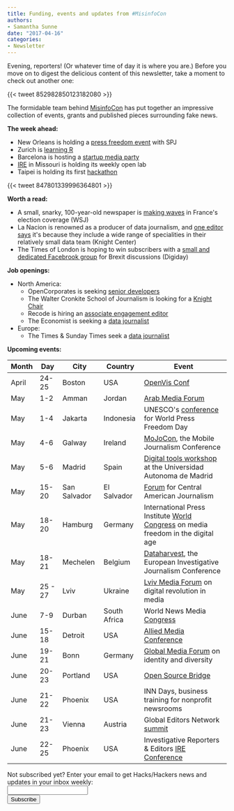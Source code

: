 ```yaml
---
title: Funding, events and updates from #MisinfoCon
authors:
- Samantha Sunne
date: "2017-04-16"
categories:
- Newsletter
---
```


Evening, reporters! (Or whatever time of day it is where you are.) Before you move on to digest the delicious content of this newsletter, take a moment to check out another one:

{{< tweet 852982850123182080 >}}

The formidable team behind [MisinfoCon](misinfocon.com) has put together an impressive collection of events, grants and published pieces surrounding fake news.

**The week ahead:**

* New Orleans is holding a [press freedom event](https://www.meetup.com/Hacks-Hackers-New-Orleans/events/239159506/) with SPJ
* Zurich is [learning R](https://www.meetup.com/Hacks-Hackers-Zurich/events/238582791/)
* Barcelona is hosting a [startup media party](https://www.meetup.com/Hacks-Hackers-Barcelona/events/238722213/)
* [IRE](https://www.meetup.com/hackshackersIRE/) in Missouri is holding its weekly open lab
* Taipei is holding its first [hackathon](https://twitter.com/hackshackersTPE/status/847801339996364801)

{{< tweet 847801339996364801 >}}

**Worth a read:**

* A small, snarky, 100-year-old newspaper is [making waves](https://www.wsj.com/articles/how-a-scrappy-french-newspaper-is-roiling-the-election-campaign-1492162215) in France's election coverage (WSJ)
* La Nacion is renowned as a producer of data journalism, and [one editor says](https://knightcenter.utexas.edu/blog/00-18203-how-argentina%E2%80%99s-la-nacion-became-data-journalism-powerhouse-latin-america) it's because they include a wide range of specialities in their relatively small data team (Knight Center)
* The Times of London is hoping to win subscribers with a [small and dedicated Facebrook group](http://digiday.com/media/times-london-wooing-subscribers-via-brexit-facebook-group/) for Brexit discussions (Digiday)

**Job openings:**

* North America:
  * OpenCorporates is seeking [senior developers](https://blog.opencorporates.com/jobs-at-opencorporates/)
  * The Walter Cronkite School of Journalism is looking for a [Knight Chair](http://ire.org/jobs/job/1003/)
  * Recode is hiring an [associate engagement editor](http://talkingbiznews.com/biz-news-help-wanted/recode-seeks-associate-engagement-editor-in-new-york/)
  * The Economist is seeking a [data journalist](http://www.economist.com/news/21720026-join-our-data-journalism-department-job-listing-interactive-data-journalist)
* Europe:
  * The Times & Sunday Times seek a [data journalist](http://www.gorkanajobs.co.uk/job/70482/the-times-and-the-sunday-times-data-journalist/)
  
**Upcoming events:**

| Month | Day | City | Country | Event |
| ----- | --- | ---- | ------- | ----- |
April | 24-25 | Boston | USA | [OpenVis Conf](https://openvisconf.com/)
May | 1-2 | Amman | Jordan | [Arab Media Forum](http://www.arabmediaforum.ae/en/media-center/press-releases/registration-opens-for-the-16th-arab-media-forum.aspx)
May | 1-4 | Jakarta | Indonesia | UNESCO's [conference](http://en.unesco.org/wpfd) for World Press Freedom Day
May | 4-6 | Galway | Ireland | [MoJoCon](https://mojocon.rte.ie/), the Mobile Journalism Conference
May | 5-6 | Madrid | Spain | [Digital tools workshop](https://blog.coralproject.net/open-positions/) at the Universidad Autonoma de Madrid
May | 15-20 | San Salvador | El Salvador | [Forum](http://forocap.elfaro.net/es/2016) for Central American Journalism
May | 18-20 | Hamburg | Germany | International Press Institute [World Congress](https://ipiwoco2017.sched.com/list/descriptions/) on media freedom in the digital age
May | 18-21 | Mechelen | Belgium | [Dataharvest](http://journalismfund.eu/event/eijc-dataharvest-2017-mechelen), the European Investigative Journalism Conference
May | 25 - 27 | Lviv | Ukraine | [Lviv Media Forum](http://lvivmediaforum.com/2017/en/about/) on digital revolution in media
June | 7-9 | Durban | South Africa | World News Media [Congress](https://events.wan-ifra.org/events/world-news-media-congress-2017)
June | 15-18 | Detroit | USA | [Allied Media Conference](https://www.alliedmedia.org/amc)
June | 19-21 | Bonn | Germany | [Global Media Forum](http://www.dw.com/en/global-media-forum/global-media-forum/s-101219) on identity and diversity
June | 20-23 | Portland | USA | [Open Source Bridge](http://opensourcebridge.org/)
June | 21-22 | Phoenix | USA | INN Days, business training for nonprofit newsrooms
June | 21-23 | Vienna | Austria | Global Editors Network [summit](https://events.bizzabo.com/201051/page/1009031/gen-summit-2017)
June | 22-25 | Phoenix | USA | Investigative Reporters & Editors [IRE Conference](http://www.ire.org/conferences/ire2017/)

<div id="mc_embed_signup"><form id="mc-embedded-subscribe-form" class="validate" action="//hackshackers.us1.list-manage.com/subscribe/post?u=c56f2e53d5ed6ef87f8aaa75c&amp;id=fb2bc6f10b" method="post" name="mc-embedded-subscribe-form" novalidate="" target="_blank">
<div id="mc_embed_signup_scroll">
<div class="mc-field-group"><label for="mce-EMAIL">Not subscribed yet? Enter your email to get Hacks/Hackers news and updates in your inbox weekly:  </label></div>
<div class="mc-field-group"><input id="mce-EMAIL" class="required email" name="EMAIL" type="email" value="" /></div>
<!-- real people should not fill this in and expect good things - do not remove this or risk form bot signups-->
<div style="position: absolute; left: -5000px;"><input tabindex="-1" name="b_c56f2e53d5ed6ef87f8aaa75c_fb2bc6f10b" type="text" value="" /></div>
<div class="clear"><input id="mc-embedded-subscribe" class="button" name="subscribe" type="submit" value="Subscribe" /></div>
</div>
</form></div>
<!--End mc_embed_signup-->

<meta name="twitter:card" content="summary">
<meta name="twitter:image:src" content="https://hackshackers.com/content-images/blog/2017/03/Screen-Shot-2017-03-07-at-5.02.54-PM.png">
